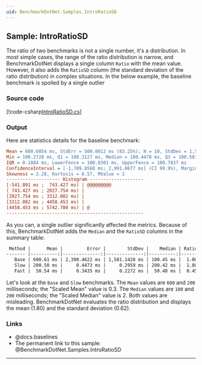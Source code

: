 ```yaml
---
uid: BenchmarkDotNet.Samples.IntroRatioSD
---
```


## Sample: IntroRatioSD

The ratio of two benchmarks is not a single number, it's a distribution.
In most simple cases, the range of the ratio distribution is narrow,
  and BenchmarkDotNet displays a single column `Ratio` with the mean value.
However, it also adds the `RatioSD` column (the standard deviation of the ratio distribution)
  in complex situations.
In the below example, the baseline benchmark is spoiled by a single outlier

### Source code

[!code-csharp[IntroRatioSD.cs](../../../samples/BenchmarkDotNet.Samples/IntroRatioSD.cs)]

### Output

Here are statistics details for the baseline benchmark:

```ini
Mean = 600.6054 ms, StdErr = 500.0012 ms (83.25%); N = 10, StdDev = 1,581.1428 ms
Min = 100.2728 ms, Q1 = 100.3127 ms, Median = 100.4478 ms, Q3 = 100.5011 ms, Max = 5,100.6163 ms
IQR = 0.1884 ms, LowerFence = 100.0301 ms, UpperFence = 100.7837 ms
ConfidenceInterval = [-1,789.8568 ms; 2,991.0677 ms] (CI 99.9%), Margin = 2,390.4622 ms (398.01% of Mean)
Skewness = 2.28, Kurtosis = 6.57, MValue = 2
-------------------- Histogram --------------------
[-541.891 ms ;  743.427 ms) | @@@@@@@@@
[ 743.427 ms ; 2027.754 ms) | 
[2027.754 ms ; 3312.082 ms) | 
[3312.082 ms ; 4458.453 ms) | 
[4458.453 ms ; 5742.780 ms) | @
---------------------------------------------------
```

As you can, a single outlier significantly affected the metrics.
Because of this, BenchmarkDotNet adds the `Median` and the `RatioSD` columns in the summary table:

```markdown
 Method |      Mean |         Error |        StdDev |    Median | Ratio | RatioSD |
------- |----------:|--------------:|--------------:|----------:|------:|--------:|
   Base | 600.61 ms | 2,390.4622 ms | 1,581.1428 ms | 100.45 ms |  1.00 |    0.00 |
   Slow | 200.50 ms |     0.4473 ms |     0.2959 ms | 200.42 ms |  1.80 |    0.62 |
   Fast |  50.54 ms |     0.3435 ms |     0.2272 ms |  50.48 ms |  0.45 |    0.16 |
```

Let's look at the `Base` and `Slow` benchmarks.
The `Mean` values are `600` and `200` milliseconds; the "Scaled Mean" value is 0.3.
The `Median` values are `100` and `200` milliseconds; the "Scaled Median" value is 2.
Both values are misleading.
BenchmarkDotNet evaluates the ratio distribution and displays the mean (1.80) and the standard deviation (0.62).

### Links

* @docs.baselines
* The permanent link to this sample: @BenchmarkDotNet.Samples.IntroRatioSD

---
